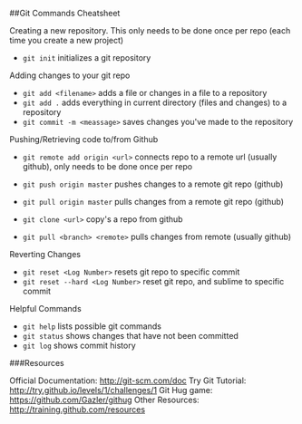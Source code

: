 ##Git Commands Cheatsheet

Creating a new repository. This only needs to be done once per repo (each time you create a new project)

- `git init`  initializes a git repository

Adding changes to your git repo

- `git add <filename>` adds a file or changes in a file to a repository
- `git add .` adds everything in current directory (files and changes) to a repository
- `git commit -m <meassage>` saves changes you've made to the repository

Pushing/Retrieving code to/from Github

- `git remote add origin <url>` connects repo to a remote url (usually github), only needs to be done once per repo

- `git push origin master` pushes changes to a remote git repo (github)
- `git pull origin master` pulls changes from a remote git repo (github)

- `git clone <url>` copy's a repo from github
- `git pull <branch> <remote>` pulls changes from remote (usually github)

Reverting Changes

- `git reset <Log Number>` resets git repo to specific commit 
- `git reset --hard <Log Number>` reset git repo, and sublime to specific commit

Helpful Commands

- `git help` lists possible git commands
- `git status` shows changes that have not been committed
- `git log` shows commit history

###Resources

Official Documentation: http://git-scm.com/doc
Try Git Tutorial: http://try.github.io/levels/1/challenges/1
Git Hug game: https://github.com/Gazler/githug
Other Resources: http://training.github.com/resources
